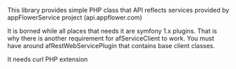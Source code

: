 This library provides simple PHP class that API reflects services provided by appFlowerService project (api.appflower.com)

It is borned while all places that needs it are symfony 1.x plugins.
That is why there is another requirement for afServiceClient to work.
You must have around afRestWebServicePlugin that contains base client classes.


It needs curl PHP extension